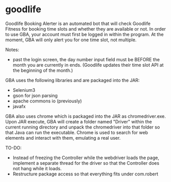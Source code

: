 # goodlife

Goodlife Booking Alerter is an automated bot that will check Goodlife Fitness for booking time slots and whether they are available or not. 
In order to use GBA, your account must first be logged in within the program. At the moment, GBA will only alert you for one time slot, not multiple.

Notes:
- past the login screen, the day number input field must be BEFORE the month you are currently in ends. (Goodlife updates their time slot API at the beginning of the month.)

GBA uses the following libraries and are packaged into the JAR:

- Selenium3
- gson for json parsing
- apache commons io (previously)
- javafx 

GBA also uses chrome which is packaged into the JAR as chromedriver.exe. Upon JAR execute, GBA will create a folder named "Driver" within the current running directory and unpack the chromedriver into that folder so that Java can run the executable. Chrome is used to search for web elements and interact with them, emulating a real user.

TO-DO:

- Instead of freezing the Controller while the webdriver loads the page, implement a separate thread for the driver so that the Controller does not hang while it loads.
- Restructure package access so that everything fits under com.robert
 
